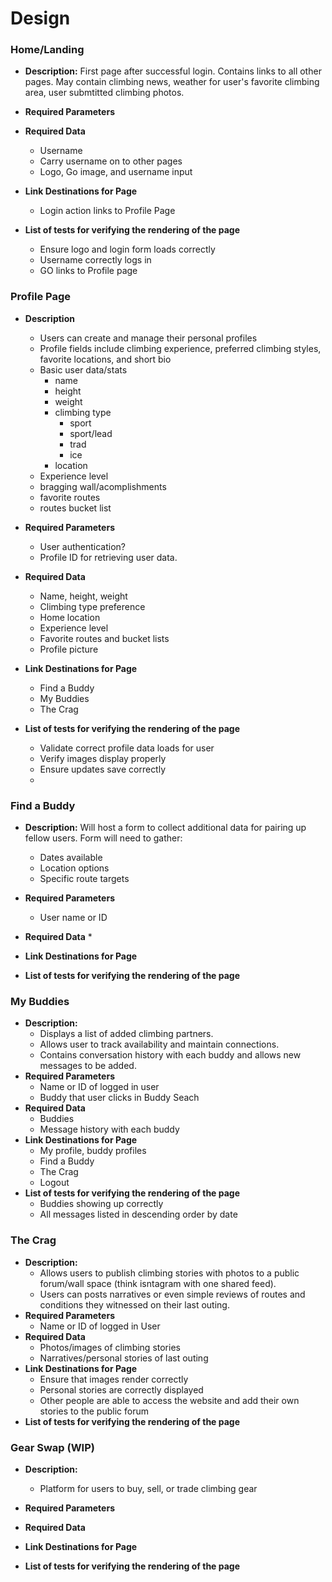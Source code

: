# Design

### Home/Landing
* __Description:__ 
First page after successful login.  Contains links to all other pages.  May contain climbing news, weather for user's favorite climbing area, user submtitted climbing photos.
* __Required Parameters__

* __Required Data__
  * Username
  * Carry username on to other pages
  * Logo, Go image, and username input
* __Link Destinations for Page__
  * Login action links to Profile Page
* __List of tests for verifying the rendering of the page__
  * Ensure logo and login form loads correctly
  * Username correctly logs in
  * GO links to Profile page

### Profile Page
* __Description__
  * Users can create and manage their personal profiles
  * Profile fields include climbing experience, preferred climbing styles, favorite locations, and short bio
  * Basic user data/stats
    * name 
    * height
    * weight
    * climbing type
      * sport
      * sport/lead
      * trad
      * ice  
    * location
  * Experience level
  * bragging wall/acomplishments
  * favorite routes
  * routes bucket list 

* __Required Parameters__
  * User authentication?
  * Profile ID for retrieving user data.

* __Required Data__
  * Name, height, weight
  * Climbing type preference
  * Home location
  * Experience level
  * Favorite routes and bucket lists
  * Profile picture
* __Link Destinations for Page__
  * Find a Buddy
  * My Buddies
  * The Crag
* __List of tests for verifying the rendering of the page__
  * Validate correct profile data loads for user
  * Verify images display properly
  * Ensure updates save correctly
  * 
### Find a Buddy
* __Description:__  Will host a form to collect additional data for pairing up fellow users. Form will need to gather:
  * Dates available
  * Location options
  * Specific route targets
* __Required Parameters__
  * User name or ID
* __Required Data__
  * 
* __Link Destinations for Page__

* __List of tests for verifying the rendering of the page__

### My Buddies
* __Description:__ 
  * Displays a list of added climbing partners.
  * Allows user to track availability and maintain connections.
  * Contains conversation history with each buddy and allows new messages to be added.
* __Required Parameters__
  * Name or ID of logged in user
  * Buddy that user clicks in Buddy Seach
* __Required Data__
  * Buddies
  * Message history with each buddy
* __Link Destinations for Page__
  * My profile, buddy profiles
  * Find a Buddy
  * The Crag
  * Logout
* __List of tests for verifying the rendering of the page__
  * Buddies showing up correctly
  * All messages listed in descending order by date

### The Crag
* __Description:__ 
  * Allows users to publish climbing stories with photos to a public forum/wall space (think isntagram with one shared feed).
  * Users can posts narratives or even simple reviews of routes and conditions they witnessed on their last outing.
* __Required Parameters__
  * Name or ID of logged in User
* __Required Data__
  * Photos/images of climbing stories
  * Narratives/personal stories of last outing
* __Link Destinations for Page__
  * Ensure that images render correctly
  * Personal stories are correctly displayed
  * Other people are able to access the website and add their own stories to the public forum
* __List of tests for verifying the rendering of the page__


### Gear Swap (WIP)
* __Description:__ 
  * Platform for users to buy, sell, or trade climbing gear
* __Required Parameters__

* __Required Data__

* __Link Destinations for Page__

* __List of tests for verifying the rendering of the page__


